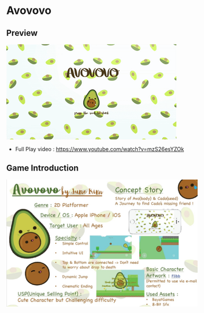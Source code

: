 # Avovovo  


## Preview  
![Preview](Avovovo.gif)
* Full Play video : https://www.youtube.com/watch?v=mzS26esYZOk  




## Game Introduction  
![Preview](AvovovoGDD.jpg)  
